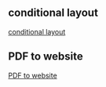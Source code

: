 ## conditional layout
[conditional layout](https://peprojects.dev/alpha-1/mprizzuto/pe-projects-II/pe-challenges/conditional-layout)

## PDF to website
[PDF to website](https://peprojects.dev/mprizzuto/alpha-1/pe-projects-II/pe-challenges/pdf-to-webpage)